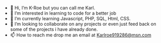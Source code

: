 - 👋 Hi, I’m K-Roe but you can call me Karl.
- 👀 I’m interested in learning to code for a better job
- 🌱 I’m currently learning Javascript, PHP, SQL, Html, CSS.
- 💞️ I’m looking to collaborate on any projects or even just feed back on some of the projects i have already done.
- 📫 How to reach me drop me an email at Karlroe919286@msn.com

<!---
K-Roe/K-Roe is a ✨ special ✨ repository because its `README.md` (this file) appears on your GitHub profile.
You can click the Preview link to take a look at your changes.
--->
